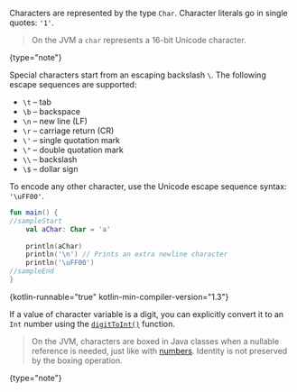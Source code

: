 [//]: # (title: Characters)

Characters are represented by the type `Char`.
Character literals go in single quotes: `'1'`.

> On the JVM a `char` represents a 16-bit Unicode character.
>
{type="note"}

Special characters start from an escaping backslash `\`.
The following escape sequences are supported: 

* `\t` – tab
* `\b` – backspace
* `\n` – new line (LF)
* `\r` – carriage return (CR)
* `\'` – single quotation mark
* `\"` – double quotation mark
* `\\` – backslash
* `\$` – dollar sign

To encode any other character, use the Unicode escape sequence syntax: `'\uFF00'`.

```kotlin
fun main() {
//sampleStart
    val aChar: Char = 'a'
 
    println(aChar)
    println('\n') // Prints an extra newline character
    println('\uFF00')
//sampleEnd
}
```
{kotlin-runnable="true" kotlin-min-compiler-version="1.3"}

If a value of character variable is a digit, you can explicitly convert it to an `Int` number using the [`digitToInt()`](https://kotlinlang.org/api/latest/jvm/stdlib/kotlin.text/digit-to-int.html) function.

> On the JVM, characters are boxed in Java classes when a nullable reference is needed, just like with [numbers](numbers.md#numbers-representation-on-the-jvm).
> Identity is not preserved by the boxing operation.
>
{type="note"}